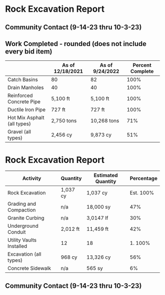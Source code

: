 # Rock Excavation Report
## Community Contact (9-14-23 thru 10-3-23)


## Work Completed - rounded (does not include every bid item)

|                     | As of 12/18/2021 | As of 9/24/2022 | Percent Complete |
|---------------------|------------------|------------------|-------------------|
| Catch Basins        | 80               | 82               | 100%              |
| Drain Manholes      | 40               | 40               | 100%              |
| Reinforced Concrete Pipe | 5,100 ft     | 5,100 ft         | 100%              |
| Ductile Iron Pipe   | 727 ft           | 727 ft           | 100%              |
| Hot Mix Asphalt (all types) | 2,750 tons | 10,268 tons     | 71%               |
| Gravel (all types)  | 2,456 cy         | 9,873 cy         | 51%               |
# Rock Excavation Report

| Activity                     | Quantity      | Estimated Quantity | Percentage |
|------------------------------|---------------|--------------------|------------|
| Rock Excavation              | 1,037 cy      | 1,037 cy           | Est. 100%  |
| Grading and Compaction       | n/a           | 18,000 sy          | 47%        |
| Granite Curbing              | n/a           | 3,0147 lf          | 30%        |
| Underground Conduit          | 2,012 ft      | 11,459 ft          | 42%        |
| Utility Vaults Installed      | 12            | 18                 | 1. 100%    |
| Excavation (all types)      | 968 cy        | 13,326 cy          | 56%        |
| Concrete Sidewalk            | n/a           | 565 sy             | 6%         |

## Community Contact (9-14-23 thru 10-3-23)